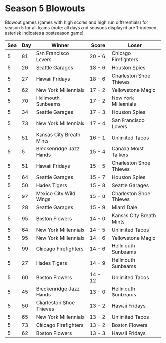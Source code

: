 # Season 5 Blowouts



Blowout games (games with high scores and high run differentials) for season 5 for all teams (note: all days and seasons displayed are 1-indexed, asterisk indicates a postseason game)


| Sea | Day | Winner | Score | Loser | 
| ------ |------ |------ |------ |------ |
| 5 | 81 | San Francisco Lovers | 20 - 6 | Chicago Firefighters | 
| 5 | 26 | Seattle Garages | 18 - 6 | Houston Spies | 
| 5 | 27 | Hawaii Fridays | 18 - 6 | Charleston Shoe Thieves | 
| 5 | 62 | New York Millennials | 17 - 2 | Yellowstone Magic | 
| 5 | 70 | Hellmouth Sunbeams | 17 - 2 | New York Millennials | 
| 5 | 34 | Seattle Garages | 17 - 3 | Houston Spies | 
| 5 | 73 | New York Millennials | 17 - 4 | San Francisco Lovers | 
| 5 | 51 | Kansas City Breath Mints | 16 - 1 | Unlimited Tacos | 
| 5 | 5 | Breckenridge Jazz Hands | 15 - 4 | Canada Moist Talkers | 
| 5 | 51 | Hawaii Fridays | 15 - 5 | Charleston Shoe Thieves | 
| 5 | 64 | Seattle Garages | 15 - 7 | Houston Spies | 
| 5 | 50 | Hades Tigers | 15 - 8 | Seattle Garages | 
| 5 | 97 | Mexico City Wild Wings | 15 - 8 | Charleston Shoe Thieves | 
| 5 | 28 | Seattle Garages | 15 - 9 | Miami Dalé | 
| 5 | 95 | Boston Flowers | 14 - 0 | Kansas City Breath Mints | 
| 5 | 64 | New York Millennials | 14 - 5 | Unlimited Tacos | 
| 5 | 95 | New York Millennials | 14 - 6 | Yellowstone Magic | 
| 5 | 99 | Chicago Firefighters | 14 - 6 | Hellmouth Sunbeams | 
| 5 | 27 | Hades Tigers | 14 - 9 | Hellmouth Sunbeams | 
| 5 | 60 | Boston Flowers | 14 - 12 | Unlimited Tacos | 
| 5 | 45 | Breckenridge Jazz Hands | 13 - 0 | Hellmouth Sunbeams | 
| 5 | 50 | Charleston Shoe Thieves | 13 - 2 | Hawaii Fridays | 
| 5 | 65 | New York Millennials | 13 - 2 | Unlimited Tacos | 
| 5 | 73 | Chicago Firefighters | 13 - 2 | Boston Flowers | 
| 5 | 62 | Boston Flowers | 13 - 3 | Hawaii Fridays | 


